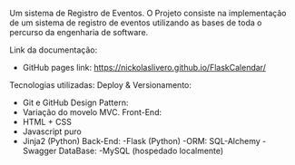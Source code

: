Um sistema de Registro de Eventos.
O Projeto consiste na implementação de um sistema de registro de eventos utilizando as bases de toda o percurso da engenharia de software.
 
Link da documentação:
- GitHub pages link: https://nickolaslivero.github.io/FlaskCalendar/

Tecnologias utilizadas:
  Deploy & Versionamento:
   - Git e GitHub 
  Design Pattern:
   - Variação do movelo MVC.
  Front-End:
   - HTML + CSS
   - Javascript puro
   - Jinja2 (Python)
  Back-End:
   -Flask (Python)
   -ORM: SQL-Alchemy
   -Swagger
  DataBase:
   -MySQL (hospedado localmente)
